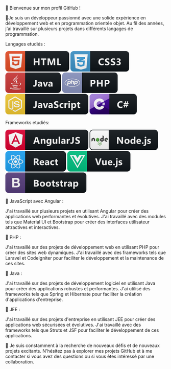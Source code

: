 👋 Bienvenue sur mon profil GitHub !

👨Je suis un développeur passionné avec une solide expérience en développement web et en programmation orientée objet. Au fil des années, j'ai travaillé sur plusieurs projets dans différents langages de programmation.

Langages etudiés :

![HTML](https://github.com/MikeCodesDotNET/ColoredBadges/raw/master/svg/dev/languages/html.svg) 
![CSS3](https://github.com/MikeCodesDotNET/ColoredBadges/raw/master/svg/dev/languages/css3.svg) 
![Java](https://github.com/MikeCodesDotNET/ColoredBadges/raw/master/svg/dev/languages/java.svg) 
![PHP](https://github.com/MikeCodesDotNET/ColoredBadges/raw/master/svg/dev/languages/php.svg) 
![JavaScript](https://github.com/MikeCodesDotNET/ColoredBadges/raw/master/svg/dev/languages/js.svg) 
![C#](https://github.com/MikeCodesDotNET/ColoredBadges/raw/master/svg/dev/languages/csharp.svg)

Frameworks etudiés:

![Angular](https://github.com/MikeCodesDotNET/ColoredBadges/raw/master/svg/dev/frameworks/angular.svg) 
![Node.js](https://github.com/MikeCodesDotNET/ColoredBadges/raw/master/svg/dev/frameworks/nodejs.svg) 
![React](https://github.com/MikeCodesDotNET/ColoredBadges/raw/master/svg/dev/frameworks/react.svg) 
![Vue.js](https://github.com/MikeCodesDotNET/ColoredBadges/raw/master/svg/dev/frameworks/vue.svg) 
![Bootstrap](https://github.com/MikeCodesDotNET/ColoredBadges/raw/master/svg/dev/frameworks/bootstrap.svg) 

🔸 JavaScript avec Angular :

J'ai travaillé sur plusieurs projets en utilisant Angular pour créer des applications web performantes et évolutives. J'ai travaillé avec des modules tels que Material UI et Bootstrap pour créer des interfaces utilisateur attractives et interactives.

🔸 PHP :

J'ai travaillé sur des projets de développement web en utilisant PHP pour créer des sites web dynamiques. J'ai travaillé avec des frameworks tels que Laravel et CodeIgniter pour faciliter le développement et la maintenance de ces sites.

🔸 Java :

J'ai travaillé sur des projets de développement logiciel en utilisant Java pour créer des applications robustes et performantes. J'ai utilisé des frameworks tels que Spring et Hibernate pour faciliter la création d'applications d'entreprise.

🔸 JEE :

J'ai travaillé sur des projets d'entreprise en utilisant JEE pour créer des applications web sécurisées et évolutives. J'ai travaillé avec des frameworks tels que Struts et JSF pour faciliter le développement de ces applications.

🚀 Je suis constamment à la recherche de nouveaux défis et de nouveaux projets excitants. N'hésitez pas à explorer mes projets GitHub et à me contacter si vous avez des questions ou si vous êtes intéressé par une collaboration.


